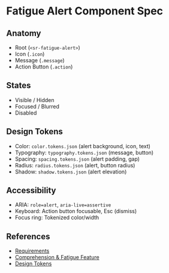# Fatigue Alert Component Spec

## Anatomy
- Root (`<sr-fatigue-alert>`)
- Icon (`.icon`)
- Message (`.message`)
- Action Button (`.action`)

## States
- Visible / Hidden
- Focused / Blurred
- Disabled

## Design Tokens
- Color: `color.tokens.json` (alert background, icon, text)
- Typography: `typography.tokens.json` (message, button)
- Spacing: `spacing.tokens.json` (alert padding, gap)
- Radius: `radius.tokens.json` (alert, button radius)
- Shadow: `shadow.tokens.json` (alert elevation)

## Accessibility
- ARIA: `role=alert`, `aria-live=assertive`
- Keyboard: Action button focusable, Esc (dismiss)
- Focus ring: Tokenized color/width

## References
- [Requirements](../../README.md)
- [Comprehension & Fatigue Feature](../../features/comprehension_fatigue.feature)
- [Design Tokens](../tokens/)
